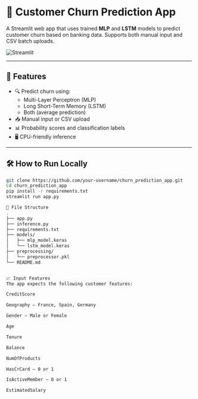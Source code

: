 # 🧠 Customer Churn Prediction App

A Streamlit web app that uses trained **MLP** and **LSTM** models to predict customer churn based on banking data. Supports both manual input and CSV batch uploads.

![Streamlit](https://streamlit.io/images/brand/streamlit-mark-color.png)

---

## 🚀 Features

- 🔍 Predict churn using:
  - Multi-Layer Perceptron (MLP)
  - Long Short-Term Memory (LSTM)
  - Both (average prediction)
- 📥 Manual input or CSV upload
- 📊 Probability scores and classification labels
- 🖥️ CPU-friendly inference

---

## 🛠️ How to Run Locally

```bash
git clone https://github.com/your-username/churn_prediction_app.git
cd churn_prediction_app
pip install -r requirements.txt
streamlit run app.py

📂 File Structure
.
├── app.py
├── inference.py
├── requirements.txt
├── models/
│   ├── mlp_model.keras
│   └── lstm_model.keras
├── preprocessing/
│   └── preprocessor.pkl
└── README.md


📈 Input Features
The app expects the following customer features:

CreditScore

Geography — France, Spain, Germany

Gender — Male or Female

Age

Tenure

Balance

NumOfProducts

HasCrCard — 0 or 1

IsActiveMember — 0 or 1

EstimatedSalary
